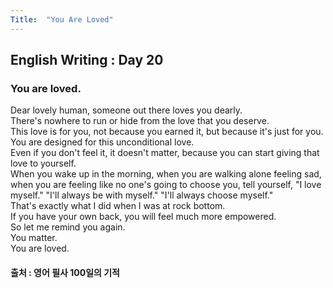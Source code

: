 ```yaml
---
Title:  "You Are Loved"
---
```


## English Writing : Day 20

### You are loved.

Dear lovely human, someone out there loves you dearly.\
There's nowhere to run or hide from the love that you deserve.\
This love is for you, not because you earned it, but because it's just for you.\
You are designed for this unconditional love.\
Even if you don't feel it, it doesn't matter, because you can start giving that love to yourself.\
When you wake up in the morning, when you are walking alone feeling sad, when you are feeling like no one's going to choose you, tell yourself, "I love myself." "I'll always be with myself." "I'll always  choose myself."\
That's exactly what I did when I was at rock bottom.\
If you have your own back, you will feel much more empowered.\
So let me remind you again.\
You matter.\
You are loved.

#### 출처 : 영어 필사 100일의 기적
